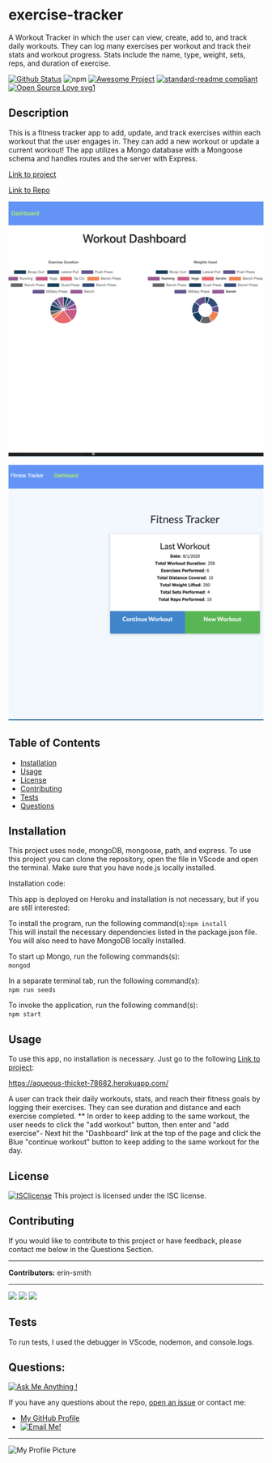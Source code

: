 # exercise-tracker
A Workout Tracker in which the user can view, create, add to, and track daily workouts. They can log many exercises per workout and track their stats and workout progress.  Stats include the name, type, weight, sets, reps, and duration of exercise. 

[![Github Status](https://img.shields.io/badge/build-passing-green.svg)](https://shields.io/)
![npm](https://img.shields.io/npm/v/npm)
[![Awesome Project](https://img.shields.io/badge/%F0%9F%A4%A9-Awesome%20project-blueviolet.svg)](https://shields.io/)
[![standard-readme compliant](https://img.shields.io/badge/readme%20style-standard-brightgreen.svg?style=flat-square)](https://github.com/RichardLitt/standard-readme)
[![Open Source Love svg1](https://badges.frapsoft.com/os/v1/open-source.svg?v=103)](https://github.com/ellerbrock/open-source-badges/)

## Description
  This is a fitness tracker app to add, update, and track exercises within each workout that the user engages in. They can add a new workout or update a current workout! The app utilizes a Mongo database with a Mongoose schema and handles routes and the server with Express.

[Link to project](https://aqueous-thicket-78682.herokuapp.com/)  

[Link to Repo](https://github.com/erin-smith/exercise-tracker)    
    
![Screenshot](./public/dashboard.png)    
  
  ![Screenshot](./public/workout.png)  


## Table of Contents
* [Installation](#Installation)
* [Usage](#Usage)
* [License](#License)
* [Contributing](#Contributing)
* [Tests](#Tests)
* [Questions](#Questions)
 
 
## Installation 

  This project uses node, mongoDB, mongoose, path, and express. To use this project you can clone the repository, open the file in VScode and open the terminal. Make sure that you have node.js locally installed.  

Installation code:
   
This app is deployed on Heroku and installation is not necessary, but if you are still interested:  
  
To install the program, run the following command(s):`npm install`    
This will install the necessary dependencies listed in the package.json file.  You will also need to have MongoDB locally installed.   

To start up Mongo, run the following commands(s):  
`mongod`    


In a separate terminal tab, run the following command(s):  
`npm run seeds`  

To invoke the application, run the following command(s):  
  `npm start`  


## Usage   
  
To use this app, no installation is necessary.  Just go to the following [Link to project](https://aqueous-thicket-78682.herokuapp.com/):  

  https://aqueous-thicket-78682.herokuapp.com/  
   
  A user can track their daily workouts, stats, and reach their fitness goals by logging their exercises.  They can see duration and distance and each exercise completed.  ** In order to keep adding to the same workout, the user needs to click the "add workout" button, then enter and "add exercise"- Next hit the "Dashboard" link at the top of the page and click the Blue "continue workout" button to keep adding to the same workout for the day.

## License 
[![ISClicense](https://img.shields.io/badge/license-ISC-blue.svg)](https://shields.io/)
  This project is licensed under the ISC license. 

## Contributing   
 If you would like to contribute to this project or have feedback, please contact me below in the Questions Section.
***
 **Contributors:** erin-smith   
***
[![](https://sourcerer.io/fame/erin-smith/erin-smith/exercise-tracker/images/0)](https://sourcerer.io/fame/erin-smith/erin-smith/exercise-tracker/links/0)
[![](https://sourcerer.io/fame/erin-smith/erin-smith/exercise-tracker/images/1)](https://sourcerer.io/fame/erin-smith/erin-smith/exercise-tracker/links/1)
[![](https://sourcerer.io/fame/erin-smith/erin-smith/exercise-tracker/images/2)](https://sourcerer.io/fame/erin-smith/erin-smith/exercise-tracker/links/2)



## Tests 
  To run tests, I used the debugger in VScode, nodemon, and console.logs.
    


## Questions:  
[![Ask Me Anything !](https://img.shields.io/badge/Ask%20me-anything-1abc9c.svg)](https://GitHub.com/erin-smith)  

  If you have any questions about the repo, [open an issue](https://github.com/erin-smith/exercise-tracker/issues/new) or contact me:  

* [My GitHub Profile](http://github.com/erin-smith)
* [![Email Me!](https://img.shields.io/badge/email:-erin.acumen@gmail.com-9cf.svg)](<"mailto:erin.acumen@gmail.com">)
***
![My Profile Picture](https://avatars.githubusercontent.com/erin-smith?size=300)